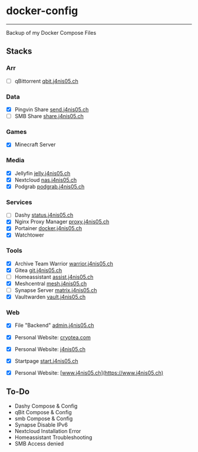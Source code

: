 # docker-config
---

Backup of my Docker Compose Files

## Stacks

### Arr
- [ ] qBittorrent          [qbit.j4nis05.ch](https://qbit.j4nis05.ch)

### Data
- [X] Pingvin Share        [send.j4nis05.ch](https://send.j4nis05.ch)
- [ ] SMB Share            [share.j4nis05.ch](https://share.j4nis05.ch)

### Games
- [X] Minecraft Server

### Media
- [X] Jellyfin             [jelly.j4nis05.ch](https://jelly.j4nis05.ch)
- [X] Nextcloud            [nas.j4nis05.ch](https://nas.j4nis05.ch)
- [X] Podgrab              [podgrab.j4nis05.ch](https://podgrab.j4nis05.ch)

### Services
- [ ] Dashy                [status.j4nis05.ch](https://status.j4nis05.ch)
- [X] Nginx Proxy Manager  [proxy.j4nis05.ch](https://proxy.j4nis05.ch)
- [X] Portainer            [docker.j4nis05.ch](https://docker.j4nis05.ch)
- [X] Watchtower

### Tools
- [X] Archive Team Warrior [warrior.j4nis05.ch](https://warrior.j4nis05.ch)
- [X] Gitea                [git.j4nis05.ch](https://git.j4nis05.ch)
- [ ] Homeassistant        [assist.j4nis05.ch](https://assist.j4nis05.ch)
- [X] Meshcentral          [mesh.j4nis05.ch](https://mesh.j4nis05.ch)
- [ ] Synapse Server       [matrix.j4nis05.ch](https://matrix.j4nis05.ch)
- [X] Vaultwarden          [vault.j4nis05.ch](https://vault.j4nis05.ch)

### Web
- [X] File "Backend"       [admin.j4nis05.ch](https://admin.j4nis05.ch)
- [X] Personal Website:    [cryotea.com](http://cryotea.com)
- [X] Personal Website:    [j4nis05.ch](https://j4nis05.ch)
- [X] Startpage            [start.j4nis05.ch](https://start.j4nis05.ch)
- [X] Personal Website:    [www.j4nis05.ch](https://www.j4nis05.ch)



## To-Do
* Dashy Compose & Config
* qBit Compose & Config
* smb Compose & Config
* Synapse Disable IPv6
* Nextcloud Installation Error
* Homeassistant Troubleshooting
* SMB Access denied